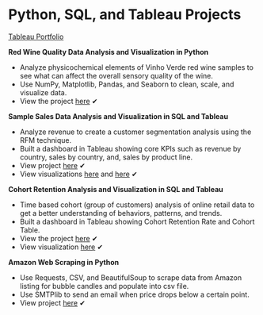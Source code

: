 # Python, SQL, and Tableau Projects

[Tableau Portfolio](https://public.tableau.com/app/profile/trinity3258)

**Red Wine Quality Data Analysis and Visualization in Python**
* Analyze physicochemical elements of Vinho Verde red wine samples to see what can affect the overall sensory quality of the wine.
* Use NumPy, Matplotlib, Pandas, and Seaborn to clean, scale, and visualize data. 
* View the project [here](https://github.com/tnewsome2019/Red-Wine-Quality-Data) ✔

**Sample Sales Data Analysis and Visualization in SQL and Tableau**
* Analyze revenue to create a customer segmentation analysis using the RFM technique. 
* Built a dashboard in Tableau showing core KPIs such as revenue by country, sales by country, and, sales by product line. 
* View project [here](https://github.com/tnewsome2019/Data-Portfolio/blob/main/SQL/Sales_Data.sql) ✔
* View visualizations [here](https://public.tableau.com/app/profile/trinity3258/viz/Sales_Dashboard_1_16735567885970/SalesDashboard) and [here](https://public.tableau.com/app/profile/trinity3258/viz/Sales_Dashboard_2_16735568351520/SalesDashboard2?publish=yes) ✔

**Cohort Retention Analysis and Visualization in SQL and Tableau**
* Time based cohort (group of customers) analysis of online retail data to get a better understanding of behaviors, patterns, and trends. 
* Built a dashboard in Tableau showing Cohort Retention Rate and Cohort Table. 
* View the project [here](https://github.com/tnewsome2019/Data-Portfolio/blob/main/SQL/Cohort_Retention.sql) ✔
* View visualization [here](https://public.tableau.com/app/profile/trinity3258/viz/CohortRetentionDash_16736624803070/Dashboard1?publish=yes) ✔

**Amazon Web Scraping in Python**
* Use Requests, CSV, and BeautifulSoup to scrape data from Amazon listing for bubble candles and populate into csv file.
* Use SMTPlib to send an email when price drops below a certain point. 
* View project [here](https://github.com/tnewsome2019/Data-Portfolio/blob/main/Python/Amazon_Candle_Web_Scraping.ipynb) ✔
